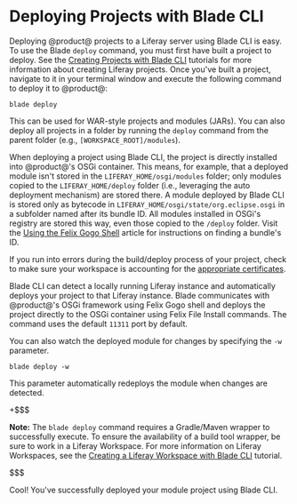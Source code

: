 # Deploying Projects with Blade CLI [](id=deploying-projects-with-blade-cli)

Deploying @product@ projects to a Liferay server using Blade CLI is easy. To use
the Blade `deploy` command, you must first have built a project to deploy. See
the
[Creating Projects with Blade CLI](/develop/tutorials/-/knowledge_base/7-1/creating-modules-with-blade-cli)
tutorials for more information about creating Liferay projects. Once you've
built a project, navigate to it in your terminal window and execute the following
command to deploy it to @product@:

    blade deploy

This can be used for WAR-style projects and modules (JARs). You can also deploy
all projects in a folder by running the `deploy` command from the parent folder
(e.g., `[WORKSPACE_ROOT]/modules`).

<!-- BLADE-217 (Open): blade deploy to support specifying a directory or file to
be deployed as last argument. -Cody -->

When deploying a project using Blade CLI, the project is directly installed into
@product@'s OSGi container. This means, for example, that a deployed module
isn't stored in the `LIFERAY_HOME/osgi/modules` folder; only modules copied to
the `LIFERAY_HOME/deploy` folder (i.e., leveraging the auto deployment
mechanism) are stored there. A module deployed by Blade CLI is stored only as
bytecode in `LIFERAY_HOME/osgi/state/org.eclipse.osgi` in a subfolder named
after its bundle ID. All modules installed in OSGi's registry are stored this
way, even those copied to the `/deploy` folder. Visit the
[Using the Felix Gogo Shell](/develop/reference/-/knowledge_base/7-1/using-the-felix-gogo-shell)
article for instructions on finding a bundle's ID.

If you run into errors during the build/deploy process of your project, check to
make sure your workspace is accounting for the
[appropriate certificates](/develop/tutorials/-/knowledge_base/7-1/configuring-a-liferay-workspace#certification-issues-in-liferay-workspace).

Blade CLI can detect a locally running Liferay instance and automatically
deploys your project to that Liferay instance. Blade communicates with
@product@'s OSGi framework using Felix Gogo shell and deploys the project
directly to the OSGi container using Felix File Install commands. The command
uses the default `11311` port by default.

<!--
You can also specify a custom port to deploy your module to using the `-p`
parameter followed by the port number. For instance, you could run `blade deploy
-p 8090` to deploy to port 8090.
-->

<!-- Follow BLADE-189 for info on supporting host and port commands for Blade
deployment. -Cody -->

You can also watch the deployed module for changes by specifying the `-w`
parameter.

    blade deploy -w

This parameter automatically redeploys the module when changes are detected.

<!-- BLADE-222 (Open): blade liveDeploy should be documented here. -Cody -->

+$$$

**Note:** The `blade deploy` command requires a Gradle/Maven wrapper to
successfully execute. To ensure the availability of a build tool wrapper, be
sure to work in a Liferay Workspace. For more information on Liferay Workspaces,
see the
[Creating a Liferay Workspace with Blade CLI](/develop/tutorials/-/knowledge_base/7-1/creating-a-liferay-workspace-with-blade-cli)
tutorial.

$$$

Cool! You've successfully deployed your module project using Blade CLI.
